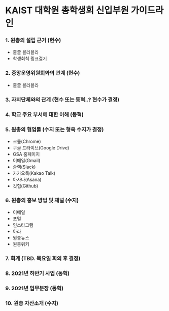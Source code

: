 KAIST 대학원 총학생회 신입부원 가이드라인
===
<!-- 되도록 링크로 빼고 내용에는 간소함을 유지할 것! -->
### 1. 원총의 설립 근거 (현수)

- 줄글 블라블라
- 학생회칙 링크걸기

### 2. 중앙운영위원회와의 관계 (현수)

- 줄글 블라블라

### 3. 자치단체와의 관계 (현수 또는 동혁..? 현수가 결정)

### 4. 학교 주요 부서에 대한 이해 (동혁)

### 5. 원총의 협업툴 (수지 또는 형욱 수지가 결정)

- 크롬(Chrome)
- 구글 드라이브(Google Drive)
- GSA 홈페이지
- 이메일(Gmail)
- 슬랙(Slack)
- 카카오톡(Kakao Talk)
- 아사나(Asana)
- 깃헙(Github)

### 6. 원총의 홍보 방법 및 채널 (수지)

- 이메일
- 포털
- 인스타그램
- 아라
- 원총뉴스
- 원총위키

### 7. 회계 (TBD. 목요일 회의 후 결정)

### 8. 2021년 하반기 사업 (동혁)

### 9. 2021년 업무분장 (동혁)

### 10. 원총 자산소개 (수지)
